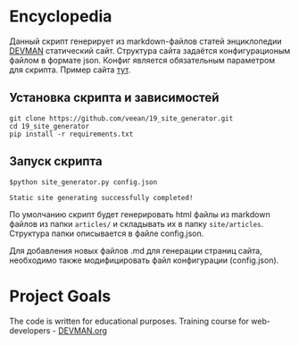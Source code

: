 # Encyclopedia

Данный скрипт генерирует из markdown-файлов статей энциклопедии [DEVMAN](https://devman.org) статический сайт.
Структура сайта задаётся конфигурационым файлом в формате json. Конфиг является обязательным параметром для скрипта.
Пример сайта [тут](https://veean.github.io).

## Установка скрипта и зависимостей
    
    git clone https://github.com/veean/19_site_generator.git
    cd 19_site_generator
    pip install -r requirements.txt
    
## Запуск скрипта 

    $python site_generator.py config.json
    
    Static site generating successfully completed!

По умолчанию скрипт будет генерировать html файлы из  markdown файлов из папки `articles/` и складывать их в папку `site/articles`.
Структура папки описывается в файле config.json. 

Для добавления новых файлов .md для генерации страниц сайта, необходимо также модифицировать файл конфигурации (config.json).

# Project Goals

The code is written for educational purposes. Training course for web-developers - [DEVMAN.org](https://devman.org)
